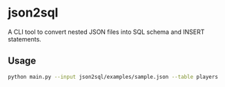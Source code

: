 # json2sql

A CLI tool to convert nested JSON files into SQL schema and INSERT statements.

## Usage

```bash
python main.py --input json2sql/examples/sample.json --table players
